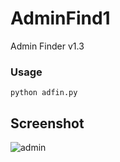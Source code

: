 # AdminFind1
Admin Finder v1.3

### Usage
```
python adfin.py
```

## Screenshot
![admin](https://user-images.githubusercontent.com/35635224/35624052-c2485f78-06c8-11e8-81e4-613b93b9b6f2.png)
